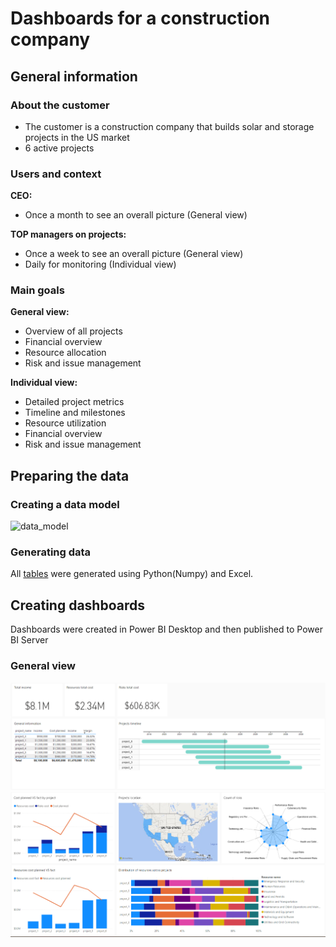 # Dashboards for a construction company

## General information

### About the customer
- The customer is a construction company that builds solar and storage projects in the US market
- 6 active projects

### Users and context
**CEO:**
- Once a month to see an overall picture (General view)

**TOP managers on projects:**
- Once a week to see an overall picture (General view)
- Daily for monitoring (Individual view)

### Main goals
**General view:**
- Overview of all projects
- Financial overview
- Resource allocation
- Risk and issue management

**Individual view:**
- Detailed project metrics
- Timeline and milestones
- Resource utilization
- Financial overview
- Risk and issue management

## Preparing the data

### Creating a data model
![data_model](https://github.com/HannaStselmashok/construction_energy/assets/99286647/d46cbe20-c271-46cb-b37a-79c1219772d6)

### Generating data
All [tables](data) were generated using Python(Numpy) and Excel.

## Creating dashboards
Dashboards were created in Power BI Desktop and then published to Power BI Server
### General view
![general_view_1](general_view_1.png)
![general_view_2](general_view_2.png)
